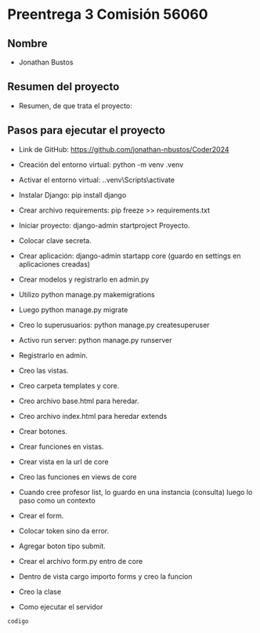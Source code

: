# Preentrega 3 Comisión 56060

## Nombre

- Jonathan Bustos

## Resumen del proyecto

- Resumen, de que trata el proyecto:

## Pasos para ejecutar el proyecto

- Link de GitHub: https://github.com/jonathan-nbustos/Coder2024

- Creación del entorno virtual: python -m venv .venv
- Activar el entorno virtual: .\.venv\Scripts\activate
- Instalar Django: pip install django 

- Crear archivo requirements: pip freeze >> requirements.txt
- Iniciar proyecto: django-admin startproject Proyecto.
- Colocar clave secreta.

- Crear aplicación: django-admin  startapp core (guardo en settings en aplicaciones creadas)

- Crear modelos y registrarlo en admin.py

- Utilizo python manage.py makemigrations
- Luego python manage.py migrate  

- Creo lo superusuarios: python manage.py createsuperuser

- Activo run server: python manage.py runserver
- Registrarlo en admin.

- Creo las vistas.
- Creo carpeta templates y core.

- Creo archivo base.html para heredar.
- Creo archivo index.html para heredar extends

- Crear botones.
- Crear funciones en vistas.
- Crear vista en la url de core
- Creo las funciones en views de core
 - Cuando cree profesor list, lo guardo en una instancia (consulta) luego lo paso como un contexto

- Crear el form.
- Colocar token sino da error.
- Agregar boton tipo submit.
- Crear el archivo form.py entro de core
- Dentro de vista cargo importo forms y creo la funcion

- Creo la clase








- Como ejecutar el servidor

```
codigo
```
